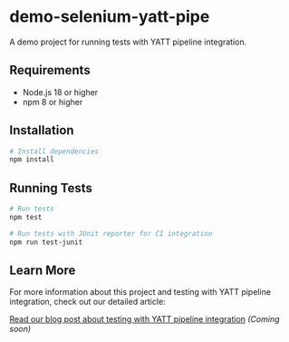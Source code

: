 # demo-selenium-yatt-pipe

A demo project for running tests with YATT pipeline integration.

## Requirements

-   Node.js 18 or higher
-   npm 8 or higher

## Installation

```bash
# Install dependencies
npm install
```

## Running Tests

```bash
# Run tests
npm test

# Run tests with JUnit reporter for CI integration
npm run test-junit
```

## Learn More

For more information about this project and testing with YATT pipeline integration, check out our detailed article:

[Read our blog post about testing with YATT pipeline integration](#) _(Coming soon)_
